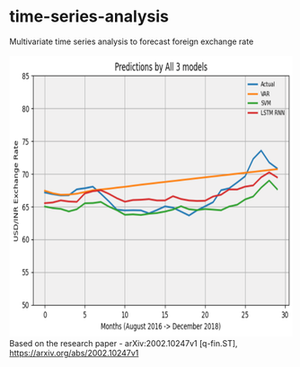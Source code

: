 # time-series-analysis
Multivariate time series analysis to forecast foreign exchange rate
<br>
<br>
<img src='Screenshot 2021-10-12 at 12-05-02 main - Jupyter Notebook.png' width=700 height=500>
<br>
Based on the research paper - arXiv:2002.10247v1 [q-fin.ST], https://arxiv.org/abs/2002.10247v1
